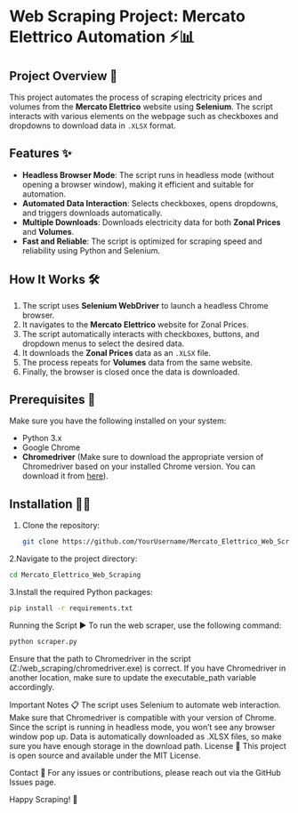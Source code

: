 # Web Scraping Project: Mercato Elettrico Automation ⚡📊

## Project Overview 📑
This project automates the process of scraping electricity prices and volumes from the **Mercato Elettrico** website using **Selenium**. The script interacts with various elements on the webpage such as checkboxes and dropdowns to download data in `.XLSX` format.

## Features ✨
- **Headless Browser Mode**: The script runs in headless mode (without opening a browser window), making it efficient and suitable for automation.
- **Automated Data Interaction**: Selects checkboxes, opens dropdowns, and triggers downloads automatically.
- **Multiple Downloads**: Downloads electricity data for both **Zonal Prices** and **Volumes**.
- **Fast and Reliable**: The script is optimized for scraping speed and reliability using Python and Selenium.

## How It Works 🛠️
1. The script uses **Selenium WebDriver** to launch a headless Chrome browser.
2. It navigates to the **Mercato Elettrico** website for Zonal Prices.
3. The script automatically interacts with checkboxes, buttons, and dropdown menus to select the desired data.
4. It downloads the **Zonal Prices** data as an `.XLSX` file.
5. The process repeats for **Volumes** data from the same website.
6. Finally, the browser is closed once the data is downloaded.

## Prerequisites 🛑
Make sure you have the following installed on your system:
- Python 3.x
- Google Chrome
- **Chromedriver** (Make sure to download the appropriate version of Chromedriver based on your installed Chrome version. You can download it from [here](https://sites.google.com/a/chromium.org/chromedriver/downloads)).

## Installation 🧑‍💻

1. Clone the repository:
   ```bash
   git clone https://github.com/YourUsername/Mercato_Elettrico_Web_Scraping.git
   ```
2.Navigate to the project directory:
   ```bash
   cd Mercato_Elettrico_Web_Scraping
   ```
3.Install the required Python packages:
   ```bash
   pip install -r requirements.txt
   ```
Running the Script ▶️
To run the web scraper, use the following command:

   ```bash
   python scraper.py
   ```
Ensure that the path to Chromedriver in the script (Z:/web_scraping/chromedriver.exe) is correct. If you have Chromedriver in another location, make sure to update the executable_path variable accordingly.

Important Notes 📋
The script uses Selenium to automate web interaction. Make sure that Chromedriver is compatible with your version of Chrome.
Since the script is running in headless mode, you won’t see any browser window pop up.
Data is automatically downloaded as .XLSX files, so make sure you have enough storage in the download path.
License 📄
This project is open source and available under the MIT License.

Contact 📧
For any issues or contributions, please reach out via the GitHub Issues page.

Happy Scraping! 🚀


   
